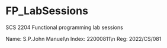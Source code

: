 # FP_LabSessions
SCS 2204 Functional programming lab sessions

Name: S.P.John Manuel\n
Index: 22000811\n
Reg: 2022/CS/081
